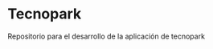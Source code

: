 <!-- # DAT

Repositorio para Diseño de aplicaciones telemáticas -->

# Tecnopark

Repositorio para el desarrollo de la aplicación de tecnopark
